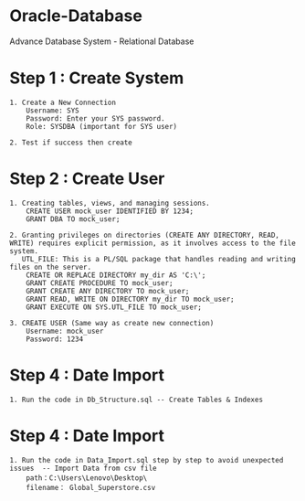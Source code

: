 # Oracle-Database
Advance Database System - Relational Database


# Step 1 : Create System
    1. Create a New Connection
        Username: SYS
        Password: Enter your SYS password.
        Role: SYSDBA (important for SYS user)

    2. Test if success then create

# Step 2 : Create User
    1. Creating tables, views, and managing sessions.
        CREATE USER mock_user IDENTIFIED BY 1234;
        GRANT DBA TO mock_user;

    2. Granting privileges on directories (CREATE ANY DIRECTORY, READ, WRITE) requires explicit permission, as it involves access to the file system. 
       UTL_FILE: This is a PL/SQL package that handles reading and writing files on the server. 
        CREATE OR REPLACE DIRECTORY my_dir AS 'C:\';
        GRANT CREATE PROCEDURE TO mock_user;
        GRANT CREATE ANY DIRECTORY TO mock_user;
        GRANT READ, WRITE ON DIRECTORY my_dir TO mock_user;
        GRANT EXECUTE ON SYS.UTL_FILE TO mock_user;

    3. CREATE USER (Same way as create new connection)
        Username: mock_user
        Password: 1234

# Step 4 : Date Import
    1. Run the code in Db_Structure.sql -- Create Tables & Indexes

# Step 4 : Date Import
    1. Run the code in Data_Import.sql step by step to avoid unexpected issues  -- Import Data from csv file
        path：C:\Users\Lenovo\Desktop\
        filename： Global_Superstore.csv